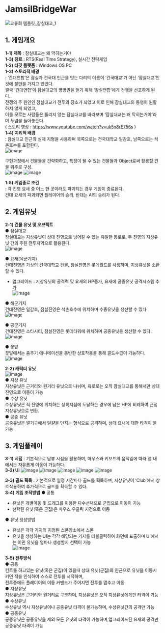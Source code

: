 # JamsilBridgeWar
![교류회 템플릿_잠실대교_1](https://github.com/grace7040/JamsilBridgeWar/assets/81251069/c87add65-972e-4b6a-afe1-5a6af1164aad)
  
  
  
## 1. 게임개요
**1-1) 제목** : 잠실대교는 왜 막히는거야  
**1-3) 장르** : RTS(Real Time Strategy), 실시간 전략게임  
**1-2) 타깃 플랫폼** : Windows OS PC  
**1-3) 스토리적 배경**  
: ‘건대연합’은 잠실과 건국대  인근을 잇는  다리의 이름이 ‘건국대교’가 아닌 ‘잠실대교’인 것에 불만을 가지고 있었다.   
결국 ‘건대연합’이 잠실대교의 명명권을 얻기 위해 ‘잠실연합’에게 전쟁을 선포하게 된다.   
전쟁의 주 원인인 잠실대교가 전투의 장소가 되었고 이로 인해 잠실대교의 통행이 원활하지 않게 되었고,   
이를 모르는 사람들은 뚫리지 않는 잠실대교를 바라보며 ‘잠실대교는 왜 막히는거야’라며 푸념을 늘어놓는다.  
( 스토리 영상 : https://www.youtube.com/watch?v=uk5n8rE756s )  
**1-4) 지리적 배경**  
: 잠실대교 인근의 실제 지형을 사용하며 북쪽으로는 건국대학교 일감호, 남쪽으로는 석촌호수를 포함한다.  
![image](https://github.com/grace7040/JamsilBridgeWar/assets/81251069/06b9f480-a2c0-4bea-b514-aa61fa85d936)  

구현과정에서 건물들을 간략화하고, 특징이 될 수 있는 건물들과 Object로써 활용할 건물 위주로 구성.  
![image](https://github.com/grace7040/JamsilBridgeWar/assets/81251069/39cc51b1-7bbf-43d1-a3b3-1a8300adff27)
![image](https://github.com/grace7040/JamsilBridgeWar/assets/81251069/79d1ed2a-b25b-4ca6-ba01-3e76703f2c53)

**1-5) 게임종료 조건**  
: 각 진영 요새 중 어느 한 곳이라도 파괴되는 경우 게임이 종료된다.   
건대 요새의 파괴되면 플레이어의 승리, 반대는 AI의 승리가 된다.  
  
  
  
## 2. 게임유닛
**2-1) 건물 유닛 및 오브젝트**  
● 잠실대교  
잠실대교는 지상유닛이 상대 진영으로 넘어갈 수 있는 유일한 통로로, 두 진영의 지상유닛 간의 주된 전투지역으로 활용된다.  
![image](https://github.com/grace7040/JamsilBridgeWar/assets/81251069/f2e21f24-7b3c-49fe-a97e-003f0dd04c78)

● 요새(육군기지)  
건대진영은 가상의 건국대학교 건물, 잠실진영은 롯데월드를 사용하며, 지상유닛을 소환할 수 있다.   
- 업그레이드 : 지상유닛의 공격력 및 요새의 HP증가, 요새에 공중유닛 공격시스템 추가  
  ![image](https://github.com/grace7040/JamsilBridgeWar/assets/81251069/6318dfd0-7846-4334-92a2-26cca8aa74cf)

● 해군기지  
건대진영은 일감호, 잠실진영은 석촌호수에 위치하며 수중유닛을 생산할 수 있다  
![image](https://github.com/grace7040/JamsilBridgeWar/assets/81251069/64ece7e3-dbd7-4efd-944b-77a635bad1e8)

● 공군기지  
건대진영은 스타시티, 잠실진영은 롯데타워에 위치하며 공중유닛을 생산할 수 있다.  
![image](https://github.com/grace7040/JamsilBridgeWar/assets/81251069/ed2b9f00-afd1-405a-967b-9426196743ec)

● 꽃밭  
꽃밭에서는 춤추기 애니메이션을 동반한 상호작용을 통해 골드수급이 가능하다.  
![image](https://github.com/grace7040/JamsilBridgeWar/assets/81251069/0772b2bc-7b4e-4437-b940-5d5e830e8f27)

**2-2) 캐릭터 유닛**  
![image](https://github.com/grace7040/JamsilBridgeWar/assets/81251069/7891d670-a6ac-40fe-a149-056faaaae789)  
● 지상 유닛  
지상유닛은 근거리와 원거리 유닛으로 나뉘며, 육로로는 오직 잠실대교를 통해서만 상대 진영으로 이동이 가능   
● 수상 유닛  
수상유닛은 적 진영에 위치하는 상륙지점에 도달하는 경우에 남은 HP에 비례하여 근접 지상유닛으로 변환.   
● 공중 유닛  
공중유닛은 열기구에서 달걀을 던지는 형식으로 공격하며, 상대 요새에 대한 타격이 불가능  
  
  
  
## 3. 게임플레이 
**3-1) 시점**
: 기본적으로 탑뷰 시점을 활용하며, 마우스와 키보드의 움직임에 따라 맵 내에서는 자유롭게 이동이 가능하다.  
**3-2) UI**
![image](https://github.com/grace7040/JamsilBridgeWar/assets/81251069/9b924066-4b6c-4182-900e-0e6647ce6328)
![image](https://github.com/grace7040/JamsilBridgeWar/assets/81251069/978c1d97-5d91-4661-90f4-e1e9dc6b2ef0)
![image](https://github.com/grace7040/JamsilBridgeWar/assets/81251069/59c79e3f-8e71-4559-924c-b707fcaaf90d)
![image](https://github.com/grace7040/JamsilBridgeWar/assets/81251069/14205440-b924-4f86-8958-11047a8192b0)
![image](https://github.com/grace7040/JamsilBridgeWar/assets/81251069/dd1f8e02-d11f-4295-ad1c-6b99b4a4aa29)

**3-3) 골드 획득**
: 기본적으로 일정 시간마다 골드를 획득하며, 지상유닛이 ‘Club’에서 상호작용하여 추가적으로 골드를 획득할 수 있다.  
**3-4) 게임 조작방법**
● 공통    
- 유닛은 개별이동 및 드래그를 이용한 다수선택으로 군집으로 이동이 가능     
- 선택된 유닛(혹은 군집)은 마우스 우클릭 지점으로 이동    

● 유닛 생성방법    
- 유닛은 각각 기지의 지정된 스폰장소에서 스폰    
- 유닛을 생성하는 UI는 각각 해당되는 기지를 더블클릭하여 화면에 표출하며 UI에서는 어떤 유닛을 얼마나 생성할지 선택이 가능    
 ![image](https://github.com/grace7040/JamsilBridgeWar/assets/81251069/3a600c3e-7a06-46cd-8ce6-462a2d22c8d3)

**3-5) 전투방식**    
● 공통  
컨트롤 하고있는 유닛(혹은 군집)이 있을때 상대 유닛(군집)의 인근으로 유닛을 이동시키면 적을 인식하여 스스로 전투를 시작하며,   
전투중에도 플레이어의 이동 커맨드가 주어지면 전투를 멈추고 이동     
● 지상유닛  
지상유닛은 근거리와 원거리로 구분하며, 지상유닛은 오직 지상유닛에게만 타격이 가능   
● 수상유닛  
수상유닛 역시 지상유닛이나 공중유닛 타격이 불가능하며, 수상유닛간의 공격만 가능   
● 공중유닛  
공중유닛은 공중유닛을 제외 모든 유닛의 타격이 가능하며,업그레이드된 요새의 공격만 공중유닛 타격이 가능  



